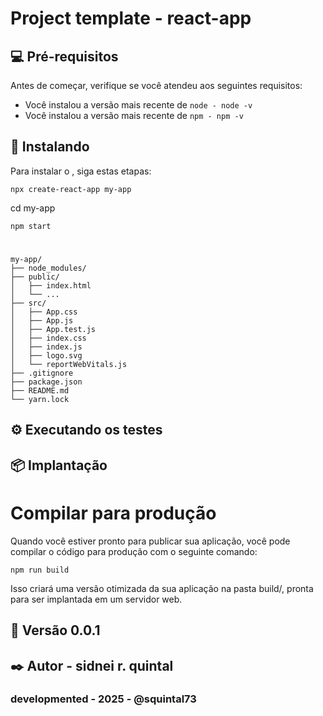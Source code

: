 # Project template - react-app

## 💻 Pré-requisitos

Antes de começar, verifique se você atendeu aos seguintes requisitos:

- Você instalou a versão mais recente de `node - node -v`
- Você instalou a versão mais recente de `npm - npm -v`


## 🚀 Instalando <Template-react-app>

Para instalar o <Template-react-app>, siga estas etapas:

```
npx create-react-app my-app

```
cd my-app

```
npm start
```
#

```
my-app/
├── node_modules/
├── public/
│   ├── index.html
│   └── ...
├── src/
│   ├── App.css
│   ├── App.js
│   ├── App.test.js
│   ├── index.css
│   ├── index.js
│   ├── logo.svg
│   └── reportWebVitals.js
├── .gitignore
├── package.json
├── README.md
└── yarn.lock
```

## ⚙️ Executando os testes




## 📦 Implantação

# Compilar para produção 

Quando você estiver pronto para publicar sua aplicação,
você pode compilar o código para produção com o seguinte comando:

```
npm run build
```

Isso criará uma versão otimizada da sua aplicação na pasta build/,
pronta para ser implantada em um servidor web.



## 📌 Versão 0.0.1

## ✒️ Autor - sidnei r. quintal

### developmented - 2025 -  @squintal73